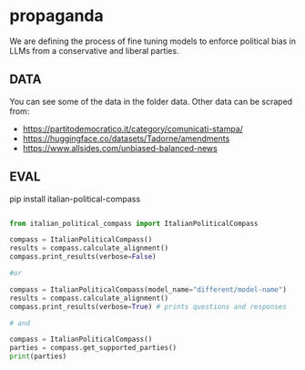 # propaganda
We are defining the process of fine tuning models to enforce political bias in LLMs from a conservative and liberal parties. 

## DATA
You can see some of the data in the folder data. 
Other data can be scraped from:

- https://partitodemocratico.it/category/comunicati-stampa/
- https://huggingface.co/datasets/Tadorne/amendments
- https://www.allsides.com/unbiased-balanced-news


 ## EVAL
  
pip install italian-political-compass

```python

from italian_political_compass import ItalianPoliticalCompass

compass = ItalianPoliticalCompass()
results = compass.calculate_alignment()
compass.print_results(verbose=False)

#or

compass = ItalianPoliticalCompass(model_name="different/model-name")
results = compass.calculate_alignment()
compass.print_results(verbose=True) # prints questions and responses

# and

compass = ItalianPoliticalCompass()
parties = compass.get_supported_parties()
print(parties)
